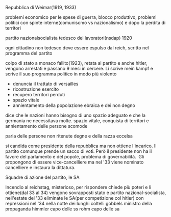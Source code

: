 Repubblica di Weimar(1919, 1933)

problemi economico per le spese di guerra, blocco produttivo, problemi politici con spinte interne(comuniscmo vs nazionalismo) e dopo la perdita di territori

partito nazionalsocialista tedesco dei lavoratori(nsdap) 1920

ogni cittadino non tedesco deve essere espulso dal reich, scritto nel programma del partito

colpo di stato a monaco fallito(1923), retata al partito e anche hitler, vengono arrestati e passano 9 mesi in cercere. Lì scrive mein kampf e scrive il suo programma politico in modo più violento

-   denuncia il trattato di versailles
-   ricostruzione esercito
-   recupero territori perduti
-   spazio vitale
-   annientamento della popolazione ebraica e dei non degno

dice che le nazioni hanno bisogno di uno spazio adeguato e che la germania ne necessitava molte. spazio vitale, conquista di territori e annientamento delle persone scomode

parla delle persone non ritenute degne e della razza eccelsa

si candida come presidente della repubblica ma non ottiene l'incarico. Il partito comunque prende un sacco di voti. Però il presidente non ha il favore del parlamento e del popole, problema di governabilità.  Gli propongono di essere vice-cancelliere ma nel '33 viene nominato cancelliere e instaura la dittatura.

Squadre di azione del partito, le SA

Incendio al reichstag, misterioso, per rispondere chiede più poteri e li ottiene(dal 33 al 34)
vengono sovrapposti stato e partito nazional-socialista, nell'estate del '33
eliminate le SA(per competizione col hitler) con repressioni nel '34 nella notte dei lunghi coltelli
gobbels ministro della propaganda
himmler capo delle ss
rohm capo delle sa